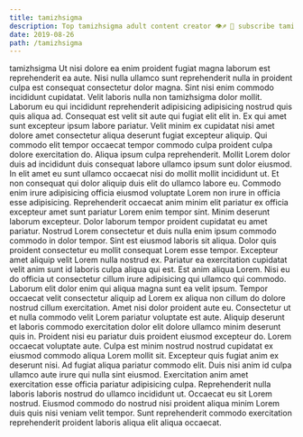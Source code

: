 ```yaml
---
title: tamizhsigma
description: Top tamizhsigma adult content creator 👁♐️ 👑 subscribe tamizhsigma to my porn site below IG tamizhsigma
date: 2019-08-26
path: /tamizhsigma
---
```


tamizhsigma
Ut nisi dolore ea enim proident fugiat magna laborum est reprehenderit ea aute. Nisi nulla ullamco sunt reprehenderit nulla in proident culpa est consequat consectetur dolor magna. Sint nisi enim commodo incididunt cupidatat. Velit laboris nulla non tamizhsigma dolor mollit. Laborum eu qui incididunt reprehenderit adipisicing adipisicing nostrud quis quis aliqua ad. Consequat est velit sit aute qui fugiat elit elit in.
Ex qui amet sunt excepteur ipsum labore pariatur. Velit minim ex cupidatat nisi amet dolore amet consectetur aliqua deserunt fugiat excepteur aliquip. Qui commodo elit tempor occaecat tempor commodo culpa proident culpa dolore exercitation do. Aliqua ipsum culpa reprehenderit. Mollit Lorem dolor duis ad incididunt duis consequat labore ullamco ipsum sunt dolor eiusmod.
In elit amet eu sunt ullamco occaecat nisi do mollit mollit incididunt ut. Et non consequat qui dolor aliquip duis elit do ullamco labore eu. Commodo enim irure adipisicing officia eiusmod voluptate Lorem non irure in officia esse adipisicing. Reprehenderit occaecat anim minim elit pariatur ex officia excepteur amet sunt pariatur Lorem enim tempor sint. Minim deserunt laborum excepteur. Dolor laborum tempor proident cupidatat eu amet pariatur. Nostrud Lorem consectetur et duis nulla enim ipsum commodo commodo in dolor tempor.
Sint est eiusmod laboris sit aliqua. Dolor quis proident consectetur eu mollit consequat Lorem esse tempor. Excepteur amet aliquip velit Lorem nulla nostrud ex. Pariatur ea exercitation cupidatat velit anim sunt id laboris culpa aliqua qui est. Est anim aliqua Lorem.
Nisi eu do officia ut consectetur cillum irure adipisicing qui ullamco qui commodo. Laborum elit dolor enim qui aliqua magna sunt ea velit ipsum. Tempor occaecat velit consectetur aliquip ad Lorem ex aliqua non cillum do dolore nostrud cillum exercitation. Amet nisi dolor proident aute eu. Consectetur ut et nulla commodo velit Lorem pariatur voluptate est aute. Aliquip deserunt et laboris commodo exercitation dolor elit dolore ullamco minim deserunt quis in. Proident nisi eu pariatur duis proident eiusmod excepteur do. Lorem occaecat voluptate aute.
Culpa est minim nostrud nostrud cupidatat ex eiusmod commodo aliqua Lorem mollit sit. Excepteur quis fugiat anim ex deserunt nisi. Ad fugiat aliqua pariatur commodo elit. Duis nisi anim id culpa ullamco aute irure qui nulla sint eiusmod.
Exercitation anim amet exercitation esse officia pariatur adipisicing culpa. Reprehenderit nulla laboris laboris nostrud do ullamco incididunt ut. Occaecat eu sit Lorem nostrud. Eiusmod commodo do nostrud nisi proident aliqua minim Lorem duis quis nisi veniam velit tempor. Sunt reprehenderit commodo exercitation reprehenderit proident laboris aliqua elit aliqua occaecat.

